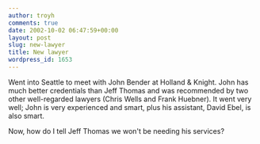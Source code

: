 ```yaml
---
author: troyh
comments: true
date: 2002-10-02 06:47:59+00:00
layout: post
slug: new-lawyer
title: New lawyer
wordpress_id: 1653
---
```


Went into Seattle to meet with John Bender at Holland & Knight. John has much better credentials than Jeff Thomas and was recommended by two other well-regarded lawyers (Chris Wells and Frank Huebner). It went very well; John is very experienced and smart, plus his assistant, David Ebel, is also smart.

Now, how do I tell Jeff Thomas we won't be needing his services?
